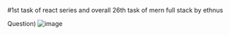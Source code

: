 #1st task of react series and overall 26th task of mern full stack by ethnus
  
Question)
![image](https://github.com/okaydivyansh/task26/assets/94864199/03e37be0-8922-485e-b739-c9554d22be7a)
